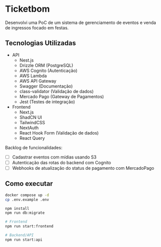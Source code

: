 # Ticketbom
Desenvolvi uma PoC de um sistema de gerenciamento de eventos e venda de ingressos focado em festas.

## Tecnologias Utilizadas
- API
    - Nest.js
    - Drizzle ORM (PostgreSQL)
    - AWS Cognito (Autenticação)
    - AWS Lambda
    - AWS API Gateway
    - Swagger (Documentação)
    - class-validator (Validação de dados)
    - Mercado Pago (Gateway de Pagamentos)
    - Jest (Testes de integração)
- Frontend
    - Next.js
    - ShadCN UI
    - TailwindCSS
    - NextAuth
    - React Hook Form (Validação de dados)
    - React Query

Backlog de funcionalidades:
- [ ] Cadastrar eventos com mídias usando S3
- [ ] Autenticação das rotas do backend com Cognito
- [ ] Webhooks de atualização do status de pagamento com MercadoPago

## Como executar
```bash
docker compose up -d
cp .env.example .env

npm install
npm run db:migrate

# Frontend
npm run start:frontend

# Backend/API
npm run start:api
```
